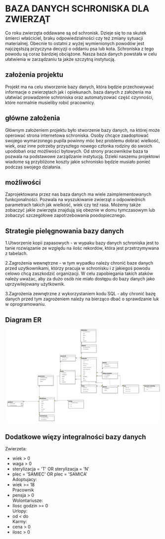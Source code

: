 # BAZA DANYCH SCHRONISKA DLA ZWIERZĄT
Co roku zwierzęta oddawane są od schronisk. Dzieje się to na skutek śmierci właściciel, braku odpowiedzialności czy też zmiany sytuacji materialnej. Obecnie to ostatni z wyżej wymienionych powodów jest najczęstszą przyczyna decyzji o oddaniu psa lub kota. Schroniska z tego powodu są coraz bardziej obciążone. Nasza baza danych powstała w celu ułatwienia w zarządzaniu ta jakże szczytną instytucją. 
## założenia projektu
Projekt ma na celu stworzenie bazy danych, która będzie przechowywać informacje o zwierzętach jak i opiekunach. baza danych z założenia ma ułatwiać prowadzenie schroniska oraz automatyzować część czynności, które normalnie musieliby robić pracownicy.  
## główne założenia 
Głównym założeniem projektu było stworzenie bazy danych, na której może operować strona internetowa schroniska. Osoby chcące zaadoptować swojego wymarzonego pupila powinny móc bez problemu dobrać wielkość, wiek, oraz inne potrzeby przyszłego nowego członka rodziny do swoich upodobań oraz możliwości bytowych. Od strony pracowników baza ta pozwala na podstawowe zarządzanie instytucją. Dzieki naszemu projektowi wiadome są przybliżone koszty jakie schronisko będzie musiało ponieć podczas swojego działania. 
## możliwości 
Zaprojektowana przez nas baza danych ma wiele zaimplementowanych funkcjonalności. Pozwala na wyszukiwanie zwierząt o odpowiednich parametrach takich jak wielkość, wiek czy też rasa. Możemy także zobaczyć jakie zwierzęta znajdują się obeznie w domu tymczasowym lub zobaczyć szczegółowe zapotrzebowania poodopiecznego. 
## Strategie pielęgnowania bazy danych
1.Utworzenie kopii zapasowych - w wypaku bazy danych schroniska jest to tanie rozwiązanie ze względu na ilośc rekordów, która jest przetrzymywana z tabelach.

2.Zagrożenia wewnętrzne - w tym wypadku należy chronić baze danych przed uzytkownikami, którzy pracuja w schronisku i z jakiegoś powodu celowo chcą zaszkodzić organizacji. W celu zapobiegania takich ataków należy uważac, aby za dużo osób nie miało dostępu do bazy danych jako uprzywilejowany użytkownik. 

3.Zagrożenia zewnętrzne z wykorzystaniem kodu SQL - aby chronić bazę danych przed tym zagrożeniem należy na bierząco dbać o  sprawdzanie luk w oprogramowaniu.
## Diagram ER
![DIAGRAM ER](https://github.com/Frang84/projekt_bd/blob/583973b373becbd73deb333a53b7afcfceb7e023/obrazy/obraz_2023-01-31_202725425.png)
## Dodatkowe więzy integralności bazy danych 
 Zwierzeta: <br />
  - wiek > 0<br />
  - waga > 0 <br />
  - sterylizacja = 'T' OR sterylizacja = 'N'<br />
  - plec = 'SAMIEC' OR plec = 'SAMICA'<br />
Adoptujacy:<br />
  - wiek >= 18<br />
Pracownik <br />
 - pensja > 0<br />
Wolontariusze:<br />
  - Ilosc godzin >= 0<br />
 Urlopy: <br />
  - od < do <br />
 Karmy: <br />
  - cena > 0 <br />
   - ilosc > 0<br />
  
